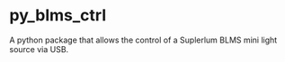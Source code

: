 # py_blms_ctrl
A python package that allows the control of a Suplerlum BLMS mini light source via USB.
